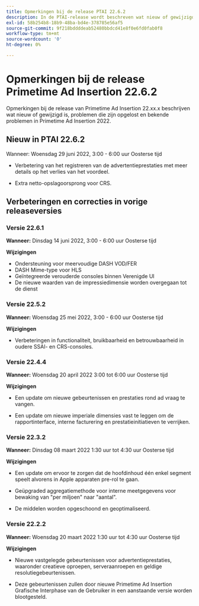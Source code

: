 ```yaml
---
title: Opmerkingen bij de release PTAI 22.6.2
description: In de PTAI-release wordt beschreven wat nieuw of gewijzigd is, wat de opgeloste en bekende problemen zijn in Primetime Ad Insertion in 2022.
exl-id: 58b254b8-18b9-48ba-bd4e-378785e56af5
source-git-commit: 9f218bddddeab52480bbdcd41e8f0e6fd0fab0f8
workflow-type: tm+mt
source-wordcount: '0'
ht-degree: 0%

---
```


# Opmerkingen bij de release Primetime Ad Insertion 22.6.2

Opmerkingen bij de release van Primetime Ad Insertion 22.xx.x beschrijven wat nieuw of gewijzigd is, problemen die zijn opgelost en bekende problemen in Primetime Ad Insertion 2022.

## Nieuw in PTAI 22.6.2

Wanneer: Woensdag 29 juni 2022, 3:00 - 6:00 uur Oosterse tijd

* Verbetering van het registreren van de advertentieprestaties met meer details op het verlies van het voordeel.

* Extra netto-opslagoorsprong voor CRS.

## Verbeteringen en correcties in vorige releaseversies

### Versie 22.6.1

**Wanneer:** Dinsdag 14 juni 2022, 3:00 - 6:00 uur Oosterse tijd

**Wijzigingen**

* Ondersteuning voor meervoudige DASH VOD/FER
* DASH Mime-type voor HLS
* Geïntegreerde verouderde consoles binnen Verenigde UI
* De nieuwe waarden van de impressiedimensie worden overgegaan tot de dienst

### Versie 22.5.2

**Wanneer:** Woensdag 25 mei 2022, 3:00 - 6:00 uur Oosterse tijd

**Wijzigingen**

* Verbeteringen in functionaliteit, bruikbaarheid en betrouwbaarheid in oudere SSAI- en CRS-consoles.

### Versie 22.4.4

**Wanneer:** Woensdag 20 april 2022 3:00 tot 6:00 uur Oosterse tijd

**Wijzigingen**

* Een update om nieuwe gebeurtenissen en prestaties rond ad vraag te vangen.

* Een update om nieuwe imperiale dimensies vast te leggen om de rapportinterface, interne facturering en prestatieinitiatieven te verrijken.

### Versie 22.3.2

**Wanneer:** Dinsdag 08 maart 2022 1:30 uur tot 4:30 uur Oosterse tijd

**Wijzigingen**

* Een update om ervoor te zorgen dat de hoofdinhoud één enkel segment speelt alvorens in Apple apparaten pre-rol te gaan.

* Geüpgraded aggregatiemethode voor interne meetgegevens voor bewaking van &quot;per miljoen&quot; naar &quot;aantal&quot;.

* De middelen worden opgeschoond en geoptimaliseerd.

### Versie 22.2.2

**Wanneer:** Woensdag 20 maart 2022 1:30 uur tot 4:30 uur Oosterse tijd

**Wijzigingen**

* Nieuwe vastgelegde gebeurtenissen voor advertentieprestaties, waaronder creatieve oproepen, serveraanroepen en geldige resolutiegebeurtenissen.

* Deze gebeurtenissen zullen door nieuwe Primetime Ad Insertion Grafische Interphase van de Gebruiker in een aanstaande versie worden blootgesteld.
